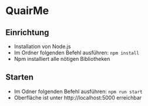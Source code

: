 # QuairMe

## Einrichtung

- Installation von Node.js
- Im Ordner folgenden Befehl ausführen: `npm install`
- Npm installiert alle nötigen Bibliotheken

## Starten

- Im Odner folgenden Befehl ausführen: `npm run start`
- Oberfläche ist unter http://localhost:5000 erreichbar

